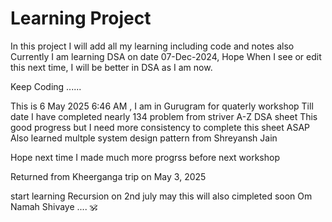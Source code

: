 # Learning Project

In this project I will add all my learning including code and notes also
Currently I am learning DSA on date 07-Dec-2024, Hope When I see or edit this next time, I will be better in DSA as I am now. 

Keep Coding ......

This is 6 May 2025 6:46 AM , I am in Gurugram for quaterly workshop
Till date I have completed nearly 134 problem from striver A-Z  DSA sheet
This good progress but I need more consistency to complete this sheet ASAP
Also learned multple system design pattern from Shreyansh Jain

Hope next time I made much more progrss before next workshop


Returned from Kheerganga trip on May 3, 2025

start learning Recursion on 2nd july may this will also cimpleted soon
Om Namah Shivaye .... 🕉️
